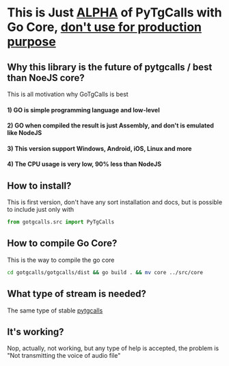 # This is Just <u>ALPHA</u> of PyTgCalls with Go Core, <u>don't use for production purpose</u>

## Why this library is the future of pytgcalls / best than NoeJS core?
This is all motivation why GoTgCalls is best

#### 1) GO is simple programming language and low-level
#### 2) GO when compiled the result is just Assembly, and don't is emulated like NodeJS
#### 3) This version support Windows, Android, iOS, Linux and more
#### 4) The CPU usage is very low, 90% less than NodeJS

## How to install?
This is first version, don't have any sort installation and docs,
but is possible to include just only with
``` python  
from gotgcalls.src import PyTgCalls
```

## How to compile Go Core?
This is the way to compile the go core
``` bash  
cd gotgcalls/gotgcalls/dist && go build . && mv core ../src/core
```

## What type of stream is needed?
The same type of stable [pytgcalls]

## It's working?
Nop, actually, not working, but any type of help is accepted, the problem is "Not transmitting the voice of audio file"

[pytgcalls]: https://github.com/pytgcalls/pytgcalls